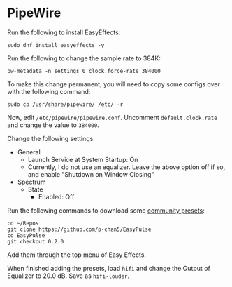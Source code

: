 # PipeWire

Run the following to install EasyEffects:

```
sudo dnf install easyeffects -y
```

Run the following to change the sample rate to 384K:

```
pw-metadata -n settings 0 clock.force-rate 384000
```

To make this change permanent, you will need to copy some configs over with the following command:

```
sudo cp /usr/share/pipewire/ /etc/ -r
```

Now, edit `/etc/pipewire/pipewire.conf`. Uncomment `default.clock.rate` and change the value to `384000`.

Change the following settings:

- General
  - Launch Service at System Startup: On
  - Currently, I do not use an equalizer. Leave the above option off if so, and enable "Shutdown on Window Closing"
- Spectrum
  - State
    - Enabled: Off

Run the following commands to download some [community presets](https://github.com/wwmm/easyeffects/wiki/Community-presets):

```
cd ~/Repos
git clone https://github.com/p-chan5/EasyPulse
cd EasyPulse
git checkout 0.2.0
```

Add them through the top menu of Easy Effects.

When finished adding the presets, load `hifi` and change the Output of Equalizer to 20.0 dB. Save as `hifi-louder`.
